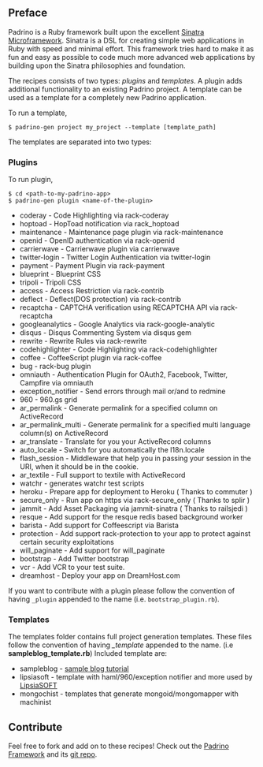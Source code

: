 ## Preface

Padrino is a Ruby framework built upon the excellent [Sinatra Microframework](http://www.sinatrarb.com). Sinatra is a
DSL for creating simple web applications in Ruby with speed and minimal effort. This framework tries hard to make it as
fun and easy as possible to code much more advanced web applications by building upon the Sinatra philosophies and
foundation.


The recipes consists of two types: *plugins* and *templates*. A plugin adds additional functionality to an existing
Padrino project. A template can be used as a template for a completely new Padrino application.


To run a template,


    $ padrino-gen project my_project --template [template_path]


The templates are separated into two types:


### Plugins

To run plugin,


    $ cd <path-to-my-padrino-app>
    $ padrino-gen plugin <name-of-the-plugin>


- coderay            - Code Highlighting via rack-coderay
- hoptoad            - HopToad notification via rack_hoptoad
- maintenance        - Maintenance page plugin via rack-maintenance
- openid             - OpenID authentication via rack-openid
- carrierwave        - Carrierwave plugin via carrierwave
- twitter-login      - Twitter Login Authentication via twitter-login
- payment            - Payment Plugin via rack-payment
- blueprint          - Blueprint CSS
- tripoli            - Tripoli CSS
- access             - Access Restriction via rack-contrib
- deflect            - Deflect(DOS protection) via rack-contrib
- recaptcha          - CAPTCHA verification using RECAPTCHA API via rack-recaptcha
- googleanalytics    - Google Analytics via rack-google-analytic
- disqus             - Disqus Commenting System via disqus gem
- rewrite            - Rewrite Rules via rack-rewrite
- codehighlighter    - Code Highlighting via rack-codehighlighter
- coffee             - CoffeeScript plugin via rack-coffee
- bug                - rack-bug plugin
- omniauth           - Authentication Plugin for OAuth2, Facebook, Twitter, Campfire via omniauth
- exception_notifier - Send errors through mail or/and to redmine
- 960                - 960.gs grid
- ar_permalink       - Generate permalink for a specified column on ActiveRecord
- ar_permalink_multi - Generate permalink for a specified multi language column(s) on ActiveRecord
- ar_translate       - Translate for you your ActiveRecord columns
- auto_locale        - Switch for you automatically the I18n.locale
- flash_session      - Middleware that help you in passing your session in the URI, when it should be in the cookie.
- ar_textile         - Full support to textile with ActiveRecord
- watchr             - generates watchr test scripts
- heroku             - Prepare app for deployment to Heroku ( Thanks to commuter )
- secure_only        - Run app on https via rack-secure\_only ( Thanks to splir )
- jammit             - Add Asset Packaging via jammit-sinatra ( Thanks to railsjedi )
- resque             - Add support for the resque redis based background worker
- barista            - Add support for Coffeescript via Barista
- protection         - Add support rack-protection to your app to protect against certain security exploitations
- will\_paginate     - Add support for will\_paginate
- bootstrap          - Add Twitter bootstrap
- vcr                - Add VCR to your test suite.
- dreamhost          - Deploy your app on DreamHost.com


If you want to contribute with a plugin please follow the convention of having `_plugin` appended to the name (i.e.
`bootstrap_plugin.rb`).


### Templates

The templates folder contains full project generation templates. These files follow the convention of having *_template*
appended to the name. (i.e **sampleblog_template.rb**) Included template are:


- sampleblog - [sample blog tutorial](http://www.padrinorb.com/guides/blog-tutorial)
- lipsiasoft - template with haml/960/exception notifier and more used by [LipsiaSOFT](http://www.lipsiasoft.com)
- mongochist - templates that generate mongoid/mongomapper with machinist


## Contribute

Feel free to fork and add on to these recipes! Check out the [Padrino Framework](http://www.padrinorb.com) and its
[git repo](http://github.com/padrino/padrino-framework).
